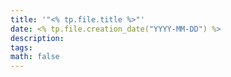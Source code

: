 ```yaml
---
title: '"<% tp.file.title %>"'
date: <% tp.file.creation_date("YYYY-MM-DD") %>
description: 
tags: 
math: false
---
```

